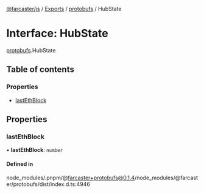 [@farcaster/js](../README.md) / [Exports](../modules.md) / [protobufs](../modules/protobufs.md) / HubState

# Interface: HubState

[protobufs](../modules/protobufs.md).HubState

## Table of contents

### Properties

- [lastEthBlock](protobufs.HubState.md#lastethblock)

## Properties

### lastEthBlock

• **lastEthBlock**: `number`

#### Defined in

node_modules/.pnpm/@farcaster+protobufs@0.1.4/node_modules/@farcaster/protobufs/dist/index.d.ts:4946
